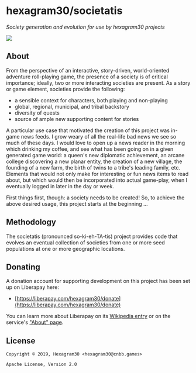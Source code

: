 # hexagram30/societatis

*Society generation and evolution for use by hexagram30 projects*

[![][logo]][logo-large]


## About

From the perspective of an interactive, story-driven, world-oriented
adventure roll-playing game, the presence of a society is of critical
importance; ideally, two or more interacting societies are present. As a
story or game element, societies provide the following:

* a sensible context for characters, both playing and non-playing
* global, regional, municipal, and tribal backstory
* diversity of quests
* source of ample new supporting content for stories

A particular use case that motivated the creation of this project was
in-game news feeds. I grow weary of all the real-life bad news we see so
much of these days. I would love to open up a news reader in the morning
which drinking my coffee, and see what has been going on in a given
generated game world: a queen's new diplomatic achievement, an arcane
college discovering a new planar entity, the creation of a new village,
the founding of a new farm, the birth of twins to a tribe's leading
family, etc. Elements that would not only make for interesting or fun
news items to read about, but which would then be incorporated into
actual game-play, when I eventually logged in later in the day or week.

First things first, though: a society needs to be created! So, to
achieve the above desired usage, this project starts at the beginning
...


## Methodology

The societatis (pronounced so-ki-eh-TA-tis) project provides code that
evolves an eventual collection of societies from one or more seed
populations at one or more geographic locations.


## Donating

A donation account for supporting development on this project has been
set up on Liberapay here:

* [https://liberapay.com/hexagram30/donate](https://liberapay.com/hexagram30/donate)

You can learn more about Liberapay on its [Wikipedia entry][libera-wiki]
or on the service's ["About" page][libera-about].

[libera-wiki]: https://en.wikipedia.org/wiki/Liberapay
[libera-about]: https://liberapay.com/about/


## License

```
Copyright © 2019, Hexagram30 <hexagram30@cnbb.games>

Apache License, Version 2.0
```

<!-- Named page links below: /-->

[logo]: https://raw.githubusercontent.com/hexagram30/resources/master/branding/logo/h30-logo-2-long-with-text-x695.png
[logo-large]: https://raw.githubusercontent.com/hexagram30/resources/master/branding/logo/h30-logo-2-long-with-text-x3440.png
[comp-event]: https://github.com/hexagram30/hexagramMUSH/blob/master/src/hexagram30/mush/components/event.clj
